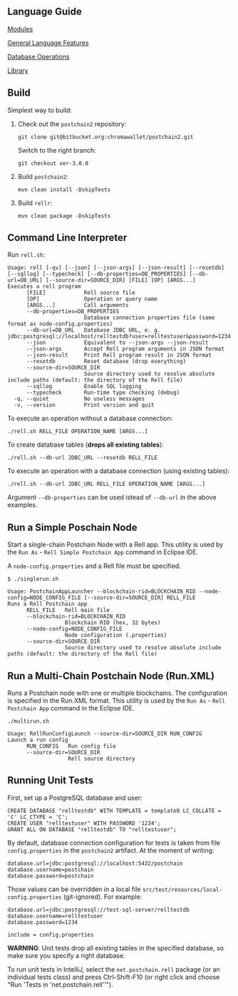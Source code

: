 ## Language Guide

[Modules](doc/guide/modules.rst)

[General Language Features](doc/guide/general.rst)

[Database Operations](doc/guide/database.rst)

[Library](doc/guide/library.rst)

## Build

Simplest way to build:

1. Check out the `postchain2` repository:  
    ```
    git clone git@bitbucket.org:chromawallet/postchain2.git
    ```  
    Switch to the right branch:  
    ```
    git checkout ver-3.0.0
    ```
2. Build `postchain2`:  
    ```
    mvn clean install -DskipTests
    ```
3. Build `rellr`:  
    ```
    mvn clean package -DskipTests
    ```

## Command Line Interpreter

Run `rell.sh`:

```
Usage: rell [-qv] [--json] [--json-args] [--json-result] [--resetdb] [--sqllog] [--typecheck] [--db-properties=DB_PROPERTIES] [--db-url=DB_URL] [--source-dir=SOURCE_DIR] [FILE] [OP] [ARGS...]
Executes a rell program
      [FILE]            Rell source file
      [OP]              Operation or query name
      [ARGS...]         Call arguments
      --db-properties=DB_PROPERTIES
                        Database connection properties file (same format as node-config.properties)
      --db-url=DB_URL   Database JDBC URL, e. g. jdbc:postgresql://localhost/relltestdb?user=relltestuser&password=1234
      --json            Equivalent to --json-args --json-result
      --json-args       Accept Rell program arguments in JSON format
      --json-result     Print Rell program result in JSON format
      --resetdb         Reset database (drop everything)
      --source-dir=SOURCE_DIR
                        Source directory used to resolve absolute include paths (default: the directory of the Rell file)
      --sqllog          Enable SQL logging
      --typecheck       Run-time type checking (debug)
  -q, --quiet           No useless messages
  -v, --version         Print version and quit
```

To execute an operation without a database connection:

```
./rell.sh RELL_FILE OPERATION_NAME [ARGS...]
```

To create database tables (**drops all existing tables**):

```
./rell.sh --db-url JDBC_URL --resetdb RELL_FILE
```

To execute an operation with a database connection (using existing tables):

```
./rell.sh --db-url JDBC_URL RELL_FILE OPERATION_NAME [ARGS...]
```

Argument `--db-properties` can be used istead of `--db-url` in the above examples.

## Run a Simple Poschain Node

Start a single-chain Postchain Node with a Rell app. This utility is used by the `Run As` - `Rell Simple Postchain App` command in Eclipse IDE.

A `node-config.properties` and a Rell file must be specified.

```
$ ./singlerun.sh

Usage: PostchainAppLauncher --blockchain-rid=BLOCKCHAIN_RID --node-config=NODE_CONFIG_FILE [--source-dir=SOURCE_DIR] RELL_FILE
Runs a Rell Postchain app
      RELL_FILE   Rell main file
      --blockchain-rid=BLOCKCHAIN_RID
                  Blockchain RID (hex, 32 bytes)
      --node-config=NODE_CONFIG_FILE
                  Node configuration (.properties)
      --source-dir=SOURCE_DIR
                  Source directory used to resolve absolute include paths (default: the directory of the Rell file)
```

## Run a Multi-Chain Postchain Node (Run.XML)

Runs a Postchain node with one or multiple blockchains. The configuration is specified
in the Run.XML format. This utility is used by the `Run As` - `Rell Postchain App` command in the Eclipse IDE.

```
./multirun.sh

Usage: RellRunConfigLaunch --source-dir=SOURCE_DIR RUN_CONFIG
Launch a run config
      RUN_CONFIG   Run config file
      --source-dir=SOURCE_DIR
                   Rell source directory
```

## Running Unit Tests

First, set up a PostgreSQL database and user:

```
CREATE DATABASE "relltestdb" WITH TEMPLATE = template0 LC_COLLATE = 'C' LC_CTYPE = 'C';
CREATE USER "relltestuser" WITH PASSWORD '1234';
GRANT ALL ON DATABASE "relltestdb" TO "relltestuser";
```

By default, database connection configuration for tests is taken from file `config.properties` in the `postchain2` artifact. At the moment of writing:

```
database.url=jdbc:postgresql://localhost:5432/postchain
database.username=postchain
database.password=postchain
```

Those values can be overridden in a local file `src/test/resources/local-config.properties` (git-ignored). For example:

```
database.url=jdbc:postgresql://test-sql-server/relltestdb
database.username=relltestuser
database.password=1234

include = config.properties
```

**WARNING**: Unit tests drop all existing tables in the specified database, so make sure you specify a right database.

To run unit tests in IntelliJ, select the `net.postchain.rell` package (or an individual tests class) and press Ctrl-Shift-F10 (or right click and choose "Run 'Tests in 'net.postchain.rell''").

